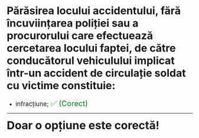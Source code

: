 # Părăsirea locului accidentului, fără încuviințarea poliției sau a procurorului care efectuează cercetarea locului faptei, de către conducătorul vehiculului implicat într-un accident de circulație soldat cu victime constituie:

- <span style="font-size: larger;">infracțiune; <span style="color: green; font-size: larger;">✅ (Corect)</span></span>

---

<span style="font-size: 30px; font-weight: bold;">**Doar o opțiune este corectă!**</span>